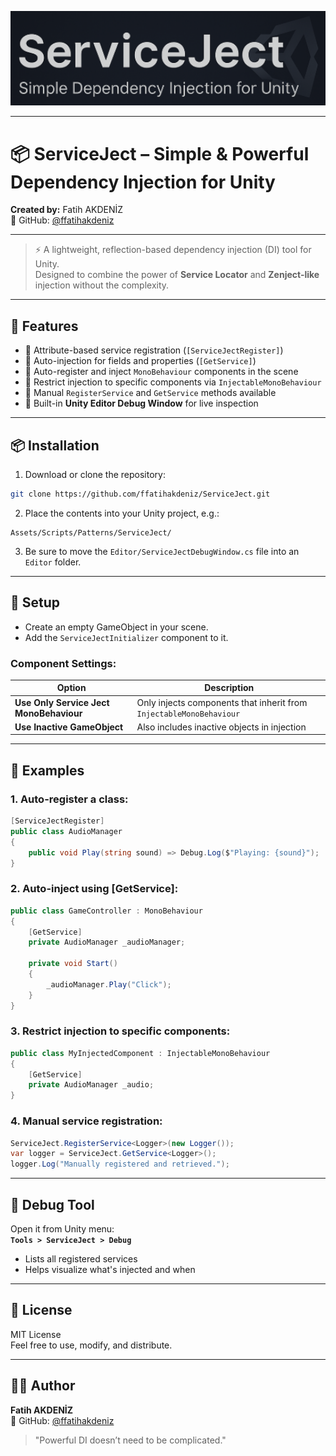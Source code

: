 
<p align="center">
  <img src="https://github.com/ffatihakdeniz/ServiceJect/blob/main/ServiceJect_Banner.png" width="600"/>
</p>

---

# 📦 ServiceJect – Simple & Powerful Dependency Injection for Unity

**Created by:** Fatih AKDENİZ  
🔗 GitHub: [@ffatihakdeniz](https://github.com/ffatihakdeniz)

---

> ⚡ A lightweight, reflection-based dependency injection (DI) tool for Unity.  
> Designed to combine the power of **Service Locator** and **Zenject-like** injection without the complexity.

---

## 🚀 Features

- 🧩 Attribute-based service registration (`[ServiceJectRegister]`)
- 🔌 Auto-injection for fields and properties (`[GetService]`)
- 🧠 Auto-register and inject `MonoBehaviour` components in the scene
- 🧱 Restrict injection to specific components via `InjectableMonoBehaviour`
- 🔧 Manual `RegisterService` and `GetService` methods available
- 🧰 Built-in **Unity Editor Debug Window** for live inspection

---

## 📦 Installation

1. Download or clone the repository:
```bash
git clone https://github.com/ffatihakdeniz/ServiceJect.git
```

2. Place the contents into your Unity project, e.g.:
```
Assets/Scripts/Patterns/ServiceJect/
```

3. Be sure to move the `Editor/ServiceJectDebugWindow.cs` file into an `Editor` folder.

---

## 🔧 Setup

- Create an empty GameObject in your scene.
- Add the `ServiceJectInitializer` component to it.

### Component Settings:
| Option | Description |
|--------|-------------|
| **Use Only Service Ject MonoBehaviour** | Only injects components that inherit from `InjectableMonoBehaviour` |
| **Use Inactive GameObject** | Also includes inactive objects in injection |

---

## 🧪 Examples

### 1. Auto-register a class:
```csharp
[ServiceJectRegister]
public class AudioManager
{
    public void Play(string sound) => Debug.Log($"Playing: {sound}");
}
```

### 2. Auto-inject using [GetService]:
```csharp
public class GameController : MonoBehaviour
{
    [GetService]
    private AudioManager _audioManager;

    private void Start()
    {
        _audioManager.Play("Click");
    }
}
```

### 3. Restrict injection to specific components:
```csharp
public class MyInjectedComponent : InjectableMonoBehaviour
{
    [GetService]
    private AudioManager _audio;
}
```

### 4. Manual service registration:
```csharp
ServiceJect.RegisterService<Logger>(new Logger());
var logger = ServiceJect.GetService<Logger>();
logger.Log("Manually registered and retrieved.");
```

---

## 🧰 Debug Tool

Open it from Unity menu:  
**`Tools > ServiceJect > Debug`**

- Lists all registered services
- Helps visualize what's injected and when

---

## 📄 License

MIT License  
Feel free to use, modify, and distribute.

---

## 👨‍💻 Author

**Fatih AKDENİZ**  
📍 GitHub: [@ffatihakdeniz](https://github.com/ffatihakdeniz)

> "Powerful DI doesn’t need to be complicated."
